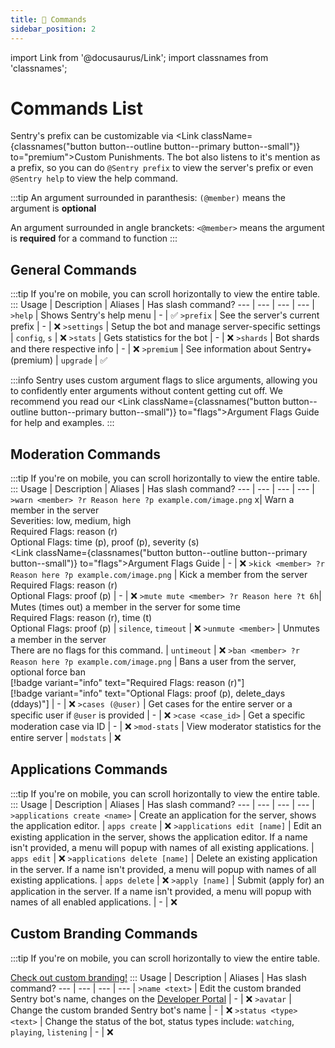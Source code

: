 ```yaml
---
title: 💬 Commands
sidebar_position: 2
---
```


import Link from '@docusaurus/Link';
import classnames from 'classnames';

# Commands List

Sentry's prefix can be customizable via <Link className={classnames("button button--outline button--primary button--small")} to="premium">Custom Punishments</Link>. The bot also listens to it's mention as a prefix, so you can do `@Sentry prefix` to view the server's prefix or even `@Sentry help` to view the help command.

:::tip
An argument surrounded in paranthesis: `(@member)` means the argument is **optional**

An argument surrounded in angle branckets: `<@member>` means the argument is **required** for a command to function
:::

## General Commands
:::tip
If you're on mobile, you can scroll horizontally to view the entire table.
:::
Usage   | Description | Aliases | Has slash command?
--- | --- | --- | --- |
`>help` | Shows Sentry's help menu | - | ✅
`>prefix` | See the server's current prefix | - | ❌
`>settings` | Setup the bot and manage server-specific settings | `config`, `s` | ❌
`>stats` | Gets statistics for the bot | - | ❌
`>shards` | Bot shards and there respective info | - | ❌
`>premium` | See information about Sentry+ (premium) | `upgrade` | ✅

:::info
Sentry uses custom argument flags to slice arguments, allowing you to confidently enter arguments without content getting cut off. We recommend you read our <Link className={classnames("button button--outline button--primary button--small")} to="flags">Argument Flags Guide</Link> for help and examples.
:::

## Moderation Commands
:::tip
If you're on mobile, you can scroll horizontally to view the entire table.
:::
Usage | Description | Aliases | Has slash command?
--- | --- | --- | --- |
`>warn <member> ?r Reason here ?p example.com/image.png` x| Warn a member in the server<br/><span class="badge badge--primary">Severities: low, medium, high</span><br/><span class="badge badge--primary">Required Flags: reason (r)</span><br/><span class="badge badge--primary">Optional Flags: time (p), proof (p), severity (s)</span><br/><Link className={classnames("button button--outline button--primary button--small")} to="flags">Argument Flags Guide</Link> | - | ❌
`>kick <member> ?r Reason here ?p example.com/image.png` | Kick a member from the server<br/><span class="badge badge--primary">Required Flags: reason (r)</span><br/><span class="badge badge--primary">Optional Flags: proof (p)</span> | - | ❌
`>mute mute <member> ?r Reason here ?t 6h`| Mutes (times out) a member in the server for some time<br/><span class="badge badge--primary">Required Flags: reason (r), time (t)</span><br/><span class="badge badge--primary">Optional Flags: proof (p)</span> | `silence`, `timeout` | ❌
`>unmute <member>` | Unmutes a member in the server<br/><span class="badge badge--primary">There are no flags for this command.</span> | `untimeout` | ❌
`>ban <member> ?r Reason here ?p example.com/image.png` | Bans a user from the server, optional force ban<br/>[!badge variant="info" text="Required Flags: reason (r)"]<br/>[!badge variant="info" text="Optional Flags: proof (p), delete_days (ddays)"] | - | ❌
`>cases (@user)` | Get cases for the entire server or a specific user if `@user` is provided | - | ❌
`>case <case_id>` | Get a specific moderation case via ID | - | ❌
`>mod-stats` | View moderator statistics for the entire server | `modstats` | ❌

## Applications Commands
:::tip
If you're on mobile, you can scroll horizontally to view the entire table.
:::
Usage   | Description | Aliases | Has slash command?
--- | --- | --- | --- |
`>applications create <name>` | Create an application for the server, shows the application editor. | `apps create` | ❌
`>applications edit [name]` | Edit an existing application in the server, shows the application editor. If a name isn't provided, a menu will popup with names of all existing applications. | `apps edit` | ❌
`>applications delete [name]` | Delete an existing application in the server. If a name isn't provided, a menu will popup with names of all existing applications. | `apps delete` | ❌
`>apply [name]` | Submit (apply for) an application in the server. If a name isn't provided, a menu will popup with names of all enabled applications. | - | ❌


## Custom Branding Commands
:::tip
If you're on mobile, you can scroll horizontally to view the entire table.

[Check out custom branding!](/premium-info#custom-branding)
:::
Usage   | Description | Aliases | Has slash command?
--- | --- | --- | --- |
`>name <text>` | Edit the custom branded Sentry bot's name, changes on the [Developer Portal](https://discord.dev) | - | ❌
`>avatar` | Change the custom branded Sentry bot's name | - | ❌
`>status <type> <text>` | Change the status of the bot, status types include: `watching`, `playing`, `listening` | - | ❌